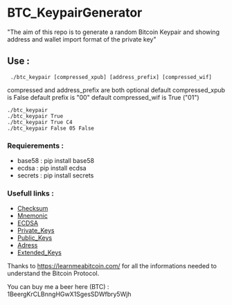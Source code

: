 # BTC_KeypairGenerator

"The aim of this repo is to generate a random Bitcoin Keypair and showing address and wallet import format of the private key"

##  Use :

```
 ./btc_keypair [compressed_xpub] [address_prefix] [compressed_wif]
```
compressed and address_prefix are both optional 
default compressed_xpub is False
default prefix is "00"
default compressed_wif is True ("01")

 `````
 ./btc_keypair 
 ./btc_keypair True
 ./btc_keypair True C4
 ./btc_keypair False 05 False
 `````


### Requierements :

- base58  : pip install base58
- ecdsa   : pip install ecdsa
- secrets : pip install secrets



### Usefull links :

- [Checksum](https://learnmeabitcoin.com/technical/checksum)
- [Mnemonic](https://learnmeabitcoin.com/technical/mnemonic)
- [ECDSA](https://learnmeabitcoin.com/technical/ecdsa)
- [Private_Keys](https://learnmeabitcoin.com/technical/private-key)
- [Public_Keys](https://learnmeabitcoin.com/technical/public-key)
- [Adress](https://learnmeabitcoin.com/technical/address)
- [Extended_Keys](https://learnmeabitcoin.com/technical/extended-keys)

Thanks to https://learnmeabitcoin.com/ for all the informations needed to understand the Bitcoin Protocol.


You can buy me a beer here (BTC) : 1BeergKrCLBnngHGwX1SgesSDWfbry5Wjh
